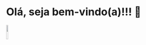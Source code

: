 # Olá, seja bem-vindo(a)!!! 👋

<img src="https://octocat-generator-assets.githubusercontent.com/my-octocat-1633817974448.png" height="10%">
